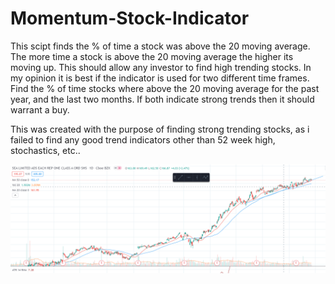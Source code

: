 # Momentum-Stock-Indicator

This scipt finds the % of time a stock was above the 20 moving average.
The more time a stock is above the 20 moving average the higher its moving up.
This should allow any investor to find high trending stocks. 
In my opinion it is best if the indicator is used for two different time frames.
Find the % of time stocks where above the 20 moving average for the past year, and 
the last two months. If both indicate strong trends then it should warrant a buy. 

This was created with the purpose of finding strong trending stocks, as i failed to find
any good trend indicators other than 52 week high, stochastics, etc..



![Screenshot](image.png)
